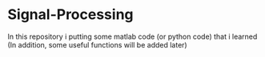 # Signal-Processing
In this repository i putting some matlab code (or python code) that i learned (In addition, some useful functions will be added later)

